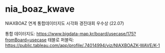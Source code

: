 # nia_boaz_kwave
NIAXBOAZ 연계 통합데이터지도 시각화 경진대회 우수상 (22.07)

통합 데이터지도: https://www.bigdata-map.kr/board/usecase/175?fromBoard=usecase
태블로 퍼블릭: https://public.tableau.com/app/profile/.74014994/viz/NIAXBOAZK-WAVE/K-1
